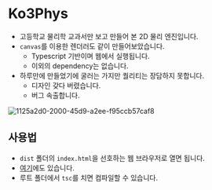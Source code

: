 # Ko3Phys
- 고등학교 물리학 교과서만 보고 만들어 본 2D 물리 엔진입니다.
- `canvas`를 이용한 렌더러도 같이 만들어보았습니다.
    - Typescript 기반이며 웹에서 실행됩니다.
    - 이외의 dependency는 없습니다.
- 하루만에 만들었기에 굴러는 가지만 퀄리티는 장담하지 못합니다.
    - 디자인 갖다 버렸습니다.
    - 버그 속출합니다.

![1125a2d0-2000-45d9-a2ee-f95ccb57caf8](https://github.com/nulta/Ko3Phys/assets/35414766/a18329b8-6d79-443a-b51a-2d9c5cbcae48)

## 사용법
- `dist` 폴더의 `index.html`을 선호하는 웹 브라우저로 열면 됩니다.
- [여기](https://nulable.kr/ko3phys)에도 있습니다.
- 루트 폴더에서 `tsc`를 치면 컴파일할 수 있습니다.
